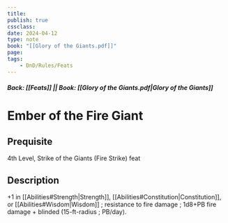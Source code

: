 ```yaml
---
title:
publish: true
cssclass:
date: 2024-04-12
type: note
book: "[[Glory of the Giants.pdf]]"
page: 
tags:
    - DnD/Rules/Feats
---
```


##### Back: [[Feats]] || Book: [[Glory of the Giants.pdf|Glory of the Giants]]

# Ember of the Fire Giant


## Prequisite 
4th Level, Strike of the Giants (Fire Strike) feat

## Description
+1 in [[Abilities#Strength|Strength]], [[Abilities#Constitution|Constitution]], or [[Abilities#Wisdom|Wisdom]] ; resistance to fire damage ; 1d8+PB fire damage + blinded (15-ft-radius ; PB/day).